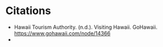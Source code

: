 # Citations

- Hawaii Tourism Authority. (n.d.). Visiting Hawaii. GoHawaii. <https://www.gohawaii.com/node/14366>
- 